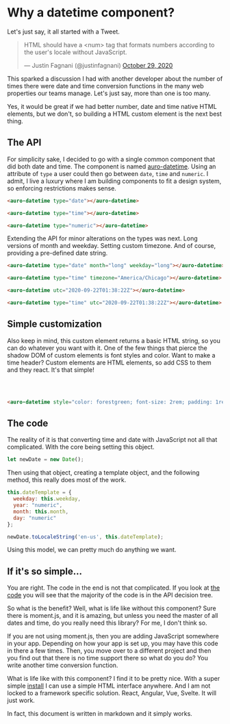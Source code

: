 # Why a datetime component?

<small><auro-datetime utc="2020-11-11T00:01:00Z" month="long"></auro-datetime></small>

Let's just say, it all started with a Tweet.

<blockquote class="twitter-tweet"><p lang="en" dir="ltr">HTML should have a &lt;num&gt; tag that formats numbers according to the user&#39;s locale without JavaScript.</p>&mdash; Justin Fagnani (@justinfagnani) <a href="https://twitter.com/justinfagnani/status/1321909445685731328?ref_src=twsrc%5Etfw">October 29, 2020</a></blockquote> <script async src="https://platform.twitter.com/widgets.js" charset="utf-8"></script>

This sparked a discussion I had with another developer about the number of times there were date and time conversion functions in the many web properties our teams manage. Let's just say, more than one is too many.

Yes, it would be great if we had better number, date and time native HTML elements, but we don't, so building a HTML custom element is the next best thing.

## The API

For simplicity sake, I decided to go with a single common component that did both date and time. The component is named [auro-datetime](https://auro.alaskaair.com/datetime). Using an attribute of `type` a user could then go between `date`, `time` and `numeric`. I admit, I live a luxury where I am building components to fit a design system, so enforcing restrictions makes sense.

<auro-datetime type="date"></auro-datetime>
```html
<auro-datetime type="date"></auro-datetime>
```

<auro-datetime type="time"></auro-datetime>
```html
<auro-datetime type="time"></auro-datetime>
```

<auro-datetime type="numeric"></auro-datetime>
```html
<auro-datetime type="numeric"></auro-datetime>
```

Extending the API for minor alterations on the types was next. Long versions of month and weekday. Setting custom timezone. And of course, providing a pre-defined date string.

<auro-datetime type="date" month="long" weekday="long"></auro-datetime>
```html
<auro-datetime type="date" month="long" weekday="long"></auro-datetime>
```

<auro-datetime type="time" timezone="America/Chicago"></auro-datetime>
```html
<auro-datetime type="time" timezone="America/Chicago"></auro-datetime>
```

<auro-datetime utc="2020-09-22T01:38:22Z"></auro-datetime>
```html
<auro-datetime utc="2020-09-22T01:38:22Z"></auro-datetime>
```

<auro-datetime type="time" utc="2020-09-22T01:38:22Z"></auro-datetime>
```html
<auro-datetime type="time" utc="2020-09-22T01:38:22Z"></auro-datetime>
```

## Simple customization

Also keep in mind, this custom element returns a basic HTML string, so you can do whatever you want with it. One of the few things that pierce the shadow DOM of custom elements is font styles and color. Want to make a time header? Custom elements are HTML elements, so add CSS to them and they react. It's that simple!

<auro-datetime style="color: forestgreen; font-size: 2rem; padding: 1rem 0; display: block; text-align: center" type="date" month="long" weekday="long"></auro-datetime>
```html
<auro-datetime style="color: forestgreen; font-size: 2rem; padding: 1rem 0; display: block; text-align: center" type="date" month="long" weekday="long"></auro-datetime>
```

## The code

The reality of it is that converting time and date with JavaScript not all that complicated. With the core being setting this object.

```js
let newDate = new Date();
```

Then using that object, creating a template object, and the following method, this really does most of the work.

```js
this.dateTemplate = {
  weekday: this.weekday,
  year: "numeric",
  month: this.month,
  day: "numeric"
};

newDate.toLocaleString('en-us', this.dateTemplate);
```

Using this model, we can pretty much do anything we want.

## If it's so simple...

You are right. The code in the end is not that complicated. If you look at [the code](https://github.com/AlaskaAirlines/auro-datetime/blob/main/src/auro-datetime.js) you will see that the majority of the code is in the API decision tree.

So what is the benefit? Well, what is life like without this component? Sure there is moment.js, and it is amazing, but unless you need the master of all dates and time, do you really need this library? For me, I don't think so.

If you are not using moment.js, then you are adding JavaScript somewhere in your app. Depending on how your app is set up, you may have this code in there a few times. Then, you move over to a different project and then you find out that there is no time support there so what do you do? You write another time conversion function.

What is life like with this component? I find it to be pretty nice. With a super simple [install](https://auro.alaskaair.com/components/auro/datetime/install) I can use a simple HTML interface anywhere. And I am not locked to a framework specific solution. React, Angular, Vue, Svelte. It will just work.

In fact, this document is written in markdown and it simply works.
